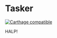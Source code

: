 # Tasker

[![Carthage compatible](https://img.shields.io/badge/Carthage-compatible-4BC51D.svg?style=flat)](https://github.com/Carthage/Carthage)

HALP!
